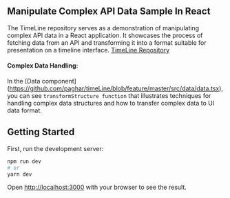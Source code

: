 ## Manipulate Complex API Data Sample In React

The TimeLine repository serves as a demonstration of manipulating complex API data in a React application. It showcases the process of fetching data from an API and transforming it into a format suitable for presentation on a timeline interface.
[TimeLine Repository](https://github.com/paghar/timeLine)

#### Complex Data Handling: 

In the [Data component] (https://github.com/paghar/timeLine/blob/feature/master/src/data/data.tsx), you can see `transformStructure function` that illustrates techniques for handling complex data structures and how to transfer complex data to UI data format.

## Getting Started

First, run the development server:

```bash
npm run dev
# or
yarn dev
```

Open [http://localhost:3000](http://localhost:3000) with your browser to see the result.


